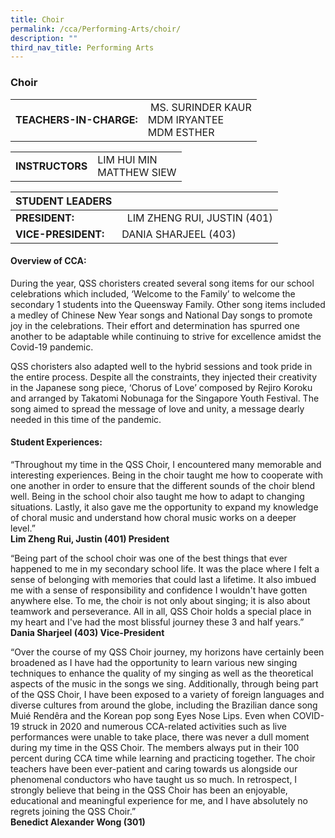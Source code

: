 ```yaml
---
title: Choir
permalink: /cca/Performing-Arts/choir/
description: ""
third_nav_title: Performing Arts
---
```

### Choir

|  	|  	|
|---	|---	|
| **TEACHERS-IN-CHARGE:** 	|  MS. SURINDER KAUR  <br> MDM IRYANTEE <br> MDM ESTHER 	|

|  	|  	|
|---	|---	|
| **INSTRUCTORS** 	| LIM HUI MIN <br>  MATTHEW SIEW <br>	|

| STUDENT LEADERS 	|  	|
|---	|---	|
| **PRESIDENT:** 	|   LIM ZHENG RUI, JUSTIN (401)	|
| **VICE-PRESIDENT:** 	| DANIA SHARJEEL (403) 	|

#### Overview of CCA:

During the year, QSS choristers created several song items for our school celebrations which included, ‘Welcome to the Family’ to welcome the secondary 1 students into the Queensway Family. Other song items included a medley of Chinese New Year songs and National Day songs to promote joy in the celebrations. Their effort and determination has spurred one another to be adaptable while continuing to strive for excellence amidst the Covid-19 pandemic. 

  

QSS choristers also adapted well to the hybrid sessions and took pride in the entire process. Despite all the constraints, they injected their creativity in the Japanese song piece, ‘Chorus of Love’ composed by Rejiro Koroku and arranged by Takatomi Nobunaga for the Singapore Youth Festival. The song aimed to spread the message of love and unity, a message dearly needed in this time of the pandemic.


#### Student Experiences:

“Throughout my time in the QSS Choir, I encountered many memorable and interesting experiences. Being in the choir taught me how to cooperate with one another in order to ensure that the different sounds of the choir blend well. Being in the school choir also taught me how to adapt to changing situations. Lastly, it also gave me the opportunity to expand my knowledge of choral music and understand how choral music works on a deeper level.” 
<br> **Lim Zheng Rui, Justin (401) President**

  

“Being part of the school choir was one of the best things that ever happened to me in my secondary school life. It was the place where I felt a sense of belonging with memories that could last a lifetime. It also imbued me with a sense of responsibility and confidence I wouldn't have gotten anywhere else. To me, the choir is not only about singing; it is also about teamwork and perseverance. All in all, QSS Choir holds a special place in my heart and I've had the most blissful journey these 3 and half years.”
<br> **Dania Sharjeel (403) Vice-President**

  

“Over the course of my QSS Choir journey, my horizons have certainly been broadened as I have had the opportunity to learn various new singing techniques to enhance the quality of my singing as well as the theoretical aspects of the music in the songs we sing. Additionally, through being part of the QSS Choir, I have been exposed to a variety of foreign languages and diverse cultures from around the globe, including the Brazilian dance song Muié Rendêra and the Korean pop song Eyes Nose Lips. Even when COVID-19 struck in 2020 and numerous CCA-related activities such as live performances were unable to take place, there was never a dull moment during my time in the QSS Choir. The members always put in their 100 percent during CCA time while learning and practicing together. The choir teachers have been ever-patient and caring towards us alongside our phenomenal conductors who have taught us so much. In retrospect, I strongly believe that being in the QSS Choir has been an enjoyable, educational and meaningful experience for me, and I have absolutely no regrets joining the QSS Choir.”
<br> **Benedict Alexander Wong (301)**